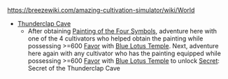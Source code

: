 
https://breezewiki.com/amazing-cultivation-simulator/wiki/World

- [Thunderclap Cave](https://breezewiki.com/amazing-cultivation-simulator/wiki/Thunderclap_Cave "Thunderclap Cave")
	- After obtaining [Painting of the Four Symbols](https://breezewiki.com/amazing-cultivation-simulator/wiki/Painting_of_the_Four_Symbols "Painting of the Four Symbols"), adventure here with one of the 4 cultivators who helped obtain the painting while possessing >=600 [Favor](https://breezewiki.com/amazing-cultivation-simulator/wiki/Favor_\(Sect\) "Favor (Sect)") with [Blue Lotus Temple](https://breezewiki.com/amazing-cultivation-simulator/wiki/Blue_Lotus_Temple "Blue Lotus Temple"). Next, adventure here again with any cultivator who has the painting equipped while possessing >=600 [Favor](https://breezewiki.com/amazing-cultivation-simulator/wiki/Favor_\(Sect\) "Favor (Sect)") with [Blue Lotus Temple](https://breezewiki.com/amazing-cultivation-simulator/wiki/Blue_Lotus_Temple "Blue Lotus Temple") to unlock [Secret](https://breezewiki.com/amazing-cultivation-simulator/wiki/Secret "Secret"): Secret of the Thunderclap Cave